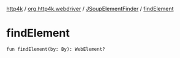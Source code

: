 [http4k](../../index.md) / [org.http4k.webdriver](../index.md) / [JSoupElementFinder](index.md) / [findElement](./find-element.md)

# findElement

`fun findElement(by: By): WebElement?`